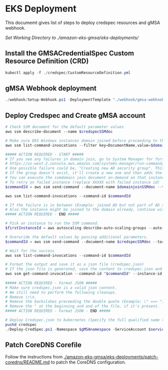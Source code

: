 # EKS Deployment
This documemt gives list of steps to deploy credspec resources and gMSA webhook.

*Set Working Directory to ./amazon-eks-gmsa/eks-deployments/*

## Install the GMSACredentialSpec Custom Resource Definition (CRD)
```powershell
kubectl apply -f ./credspec/CustomResourceDefinition.yml
```

## gMSA Webhook deployment
```powershell
./webhook/Setup-Webhook.ps1 -DeploymentTemplate "./webhook/gmsa-webhook-template.yaml" -Namespace $gMSAnamespace
```

## Deploy Credspec and Create gMSA account
```powershell
# Check SSM document for the default parameter values
aws ssm describe-document --name $credspecSSMdoc 

# Make sure EKS Windows instances domain joined before proceeding to the next step
aws ssm list-command-invocations --filter key=DocumentName,value=$domainjoinSSMdoc

##### ACTION REQUIRED - START #####
# If you see any failures in domain join, go to System Manager for further investigation.
# https://us-west-2.console.aws.amazon.com/systems-manager/run-command/complete-commands?region=us-west-2 
# One possible failure could be, "Creating new AD security group". This is due to all the EKS Windows instances will concurrently check whether the AD group exists or not. 
# If the group doesn't exist, it'll create a new one and then adds the instance to that AD group.
# You can execute the ssmdomain join document on-demand on that instance id.
# To retry on failed instance (replace XXXXX with failed instance id)
$commandId = aws ssm send-command --document-name $domainjoinSSMdoc --targets "Key=InstanceIds, Values=XXXXX" --query "Command.CommandId" --output text

aws ssm list-command-invocations --command-id $commandId

# If the failure is in between (Example: joined AD but not part of AD security group), you've to manually fix that based on the error. The easiest way is, terminate the instance and let autoscaling create a new instance.
# Also the instance might be joined to the domain already, continue with the process if you observe errors similar to "Cannot add computer XXXXX to domain XXXXX because it is already in that domain." in System Manager.
##### ACTION REQUIRED - END #####

# Pick an instance to run the SSM command.
$firstInstanceId = aws autoscaling describe-auto-scaling-groups --auto-scaling-group-names $autoScalingGroup --query "AutoScalingGroups[*].Instances[0].InstanceId" --output text

# Overwride the default values by passing additional parameters.
$commandId = aws ssm send-command --document-name $credspecSSMdoc --targets "Key=InstanceIds,Values=$firstInstanceId" --parameters "gMSAAccount=$gMSAAccountName,AdditionalCredSpecAccounts=" --query "Command.CommandId" --output text

# Wait for the success
aws ssm list-command-invocations --command-id $commandId

# Format the output and save it as a json file (credspec.json)
# If the json file is generated, save the content to credspec.json and format the json.
aws ssm get-command-invocation --command-id "$commandId" --instance-id "$firstInstanceId" --plugin-name "GenerateCredspec" --query "StandardOutputContent" --output json > credspec.json
 
##### ACTION REQUIRED - Format JSON #####
# Make sure credspec.json is a valid json content. 
# We still need to perform the following cleanups.
# Remove \r\n. 
# Remove the backslahes preceeding the double quote (Example: \" ==> ")
# Remove the " at the beginning and end of the file, if it's present.
##### ACTION REQUIRED - Format JSON - END #####

# Deploy Credspec.json to kubernetes (Specify the full qualified name to the credspec.json)
pushd credspec
./Deploy-CredSpec.ps1 -Namespace $gMSAnamespace -ServiceAccount $serviceaccount -CredSpecName "$credspecResourceName" -CredSpecFile "../credspec.json"
```

## Patch CoreDNS Corefile
Follow the instructions from [./amazon-eks-gmsa/eks-deployments/patch-coredns/README.md](https://github.com/aws-samples/amazon-eks-gmsa/blob/master/eks-deployments/patch-coredns/README.md) to patch the CoreDNS configuration.
